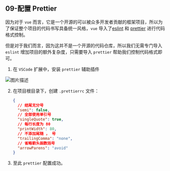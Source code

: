 ## 09-配置 Prettier

因为对于 `vue` 而言，它是一个开源的可以被众多开发者贡献的框架项目，所以为了保证整个项目的代码书写具备统一风格，`vue` 导入了[eslint](https://cn.eslint.org/) 和 [prettier](https://www.prettier.cn/) 进行代码格式控制。

但是对于我们而言，因为这并不是一个开源的代码仓库，所以我们无需专门导入 `eslint` 增加项目的额外复杂度，只需要导入 `prettier` 帮助我们控制代码格式即可。

1. 在 `VSCode` 扩展中，安装 `prettier` 辅助插件

![图片描述](https://qn.huat.xyz/mac/202403021856911.jpg)

2. 在项目根目录下，创建 `.prettierrc` 文件：

   ```json
   {
     // 结尾无分号
     "semi": false,
     // 全部使用单引号
     "singleQuote": true,
     // 每行长度为 80
     "printWidth": 80,
     // 不添加尾随 ， 号
     "trailingComma": "none",
     // 省略箭头函数括号
     "arrowParens": "avoid"
   }
   ```

3. 至此 `prettier` 配置成功。
